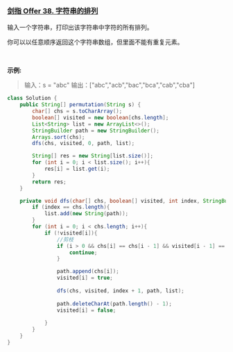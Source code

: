 ### [剑指 Offer 38. 字符串的排列](https://leetcode.cn/problems/zi-fu-chuan-de-pai-lie-lcof)


输入一个字符串，打印出该字符串中字符的所有排列。

你可以以任意顺序返回这个字符串数组，但里面不能有重复元素。

 

**示例:**

> 输入：s = "abc"
输出：["abc","acb","bac","bca","cab","cba"]



```java
class Solution {
    public String[] permutation(String s) {
        char[] chs = s.toCharArray();
        boolean[] visited = new boolean[chs.length];
        List<String> list = new ArrayList<>();
        StringBuilder path = new StringBuilder();
        Arrays.sort(chs);
        dfs(chs, visited, 0, path, list);

        String[] res = new String[list.size()];
        for (int i = 0; i < list.size(); i++){
            res[i] = list.get(i);
        }
        return res;
    }

    private void dfs(char[] chs, boolean[] visited, int index, StringBuilder path, List<String> list){
        if (index == chs.length){
            list.add(new String(path));
        }
        for (int i = 0; i < chs.length; i++){
            if (!visited[i]){
                //剪枝
                if (i > 0 && chs[i] == chs[i - 1] && visited[i - 1] == false){
                    continue;
                }

                path.append(chs[i]);
                visited[i] = true;
                
                dfs(chs, visited, index + 1, path, list);
  
                path.deleteCharAt(path.length() - 1);
                visited[i] = false;
                
            }
        }
    }
}
```